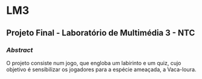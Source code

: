 # LM3

## **Projeto Final - Laboratório de Multimédia 3 - NTC**

### *Abstract*

O projeto consiste num jogo, que engloba um labirinto e um quiz, cujo objetivo é sensibilizar os jogadores para a espécie ameaçada, a Vaca-loura. 
